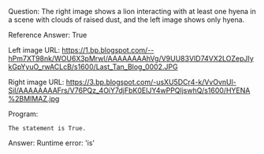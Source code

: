 Question: The right image shows a lion interacting with at least one hyena in a scene with clouds of raised dust, and the left image shows only hyena.

Reference Answer: True

Left image URL: https://1.bp.blogspot.com/--hPm7XT98nk/WOU6X3pMrwI/AAAAAAAAhVg/V9UU83VID74VX2LOZepJIykGpYyuO_rwACLcB/s1600/Last_Tan_Blog_0002.JPG

Right image URL: https://3.bp.blogspot.com/-usXU5DCr4-k/VvOvnUl-SiI/AAAAAAAAFrs/V76PQz_4OiY7djFbK0EIJY4wPPQljswhQ/s1600/HYENA%2BMIMAZ.jpg

Program:

```
The statement is True.
```
Answer: Runtime error: 'is'

